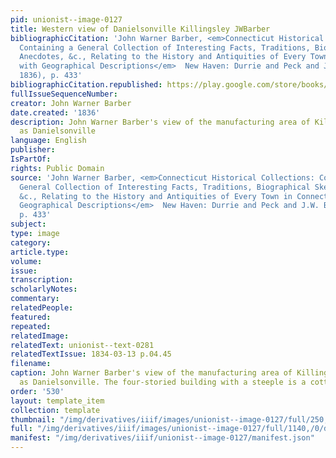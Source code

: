 ```yaml
---
pid: unionist--image-0127
title: Western view of Danielsonville Killingsley JWBarber
bibliographicCitation: 'John Warner Barber, <em>Connecticut Historical Collections:
  Containing a General Collection of Interesting Facts, Traditions, Biographical Sketches,
  Anecdotes, &c., Relating to the History and Antiquities of Every Town in Connecticut,
  with Geographical Descriptions</em>  New Haven: Durrie and Peck and J.W. Barber,
  1836), p. 433'
bibliographicCitation.republished: https://play.google.com/store/books/details?id=zQwWAAAAYAAJ
fullIssueSequenceNumber: 
creator: John Warner Barber
date.created: '1836'
description: John Warner Barber's view of the manufacturing area of Killingsley, known
  as Danielsonville
language: English
publisher: 
IsPartOf: 
rights: Public Domain
source: 'John Warner Barber, <em>Connecticut Historical Collections: Containing a
  General Collection of Interesting Facts, Traditions, Biographical Sketches, Anecdotes,
  &c., Relating to the History and Antiquities of Every Town in Connecticut, with
  Geographical Descriptions</em>  New Haven: Durrie and Peck and J.W. Barber, 1836),
  p. 433'
subject: 
type: image
category: 
article.type: 
volume: 
issue: 
transcription: 
scholarlyNotes: 
commentary: 
relatedPeople: 
featured: 
repeated: 
relatedImage: 
relatedText: unionist--text-0281
relatedTextIssue: 1834-03-13 p.04.45
filename: 
caption: John Warner Barber's view of the manufacturing area of Killingsley, known
  as Danielsonville. The four-storied building with a steeple is a cotton factory
order: '530'
layout: template_item
collection: template
thumbnail: "/img/derivatives/iiif/images/unionist--image-0127/full/250,/0/default.jpg"
full: "/img/derivatives/iiif/images/unionist--image-0127/full/1140,/0/default.jpg"
manifest: "/img/derivatives/iiif/unionist--image-0127/manifest.json"
---
```

